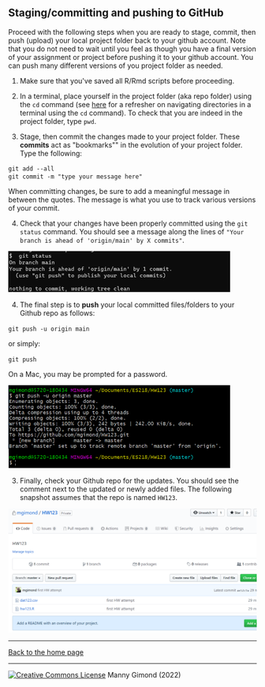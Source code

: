 ## Staging/committing and pushing to GitHub

Proceed with the following steps when you are ready to stage, commit, then push (upload) your local project folder back to your github account. Note that you do not need to wait until you feel as though you have a final version of your assignment or project before pushing it to your github account. You can push many different versions of you project folder as needed.

1. Make sure that you've saved all R/Rmd scripts before proceeding.  

2. In a terminal, place yourself in the project folder (aka repo folder) using the `cd` command (see [here](Cloning_a_Github_repo#copying-cloning-a-github-repo-locally-to-your-computer) for a refresher on navigating directories in a terminal using the `cd` command). To check that you are indeed in the project folder, type `pwd`.

3. Stage, then commit the changes made to your project folder. These **commits** act as "bookmarks"" in the evolution of your project folder.  Type the following:

```
git add --all
git commit -m "type your message here"
```

When committing changes, be sure to add a meaningful message in between the quotes. The message is what you use to track various versions of your commit. 

4. Check that your changes have been properly committed using the `git status` command. You should see a message along the lines of `"Your branch is ahead of 'origin/main' by X commits"`.

<img src="img/status_clean.png" width=450 /> 


4. The final step is to **push** your local committed files/folders to your Github repo as follows:  

  `git push -u origin main`
  
  or simply:
  
   `git push`


On a Mac, you may be prompted for a password. 
     
<img src="img/git_push.PNG" width=450 /> 
     
3. Finally, check your Github repo for the updates. You should see the comment next to the updated or newly added files. The following snapshot assumes that the repo is named `HW123`. 
  
<img src="img/check_github.PNG" width=600 /> 
  
-----

[Back to the home page](index.html)

<div class="footer">
<hr/>
<a rel="license" href="https://creativecommons.org/licenses/by-nc/4.0/"><img alt="Creative Commons License" style="border-width:0" src="https://i.creativecommons.org/l/by-nc/4.0/80x15.png" /></a>  Manny Gimond (2022)
</br>
